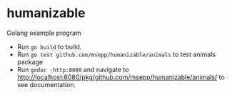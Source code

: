 # humanizable
Golang example program

 * Run `go build` to build.
 * Run `go test github.com/msepp/humanizable/animals` to test animals package
 * Run `godoc -http:8080` and navigate to [http://localhost:8080/pkg/github.com/msepp/humanizable/animals/](http://localhost:8080/pkg/github.com/msepp/humanizable/animals/) to see documentation.
